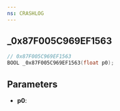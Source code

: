 ```yaml
---
ns: CRASHLOG
---
```

## _0x87F005C969EF1563

```c
// 0x87F005C969EF1563
BOOL _0x87F005C969EF1563(float p0);
```

## Parameters
* **p0**:
